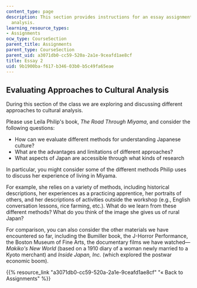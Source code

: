 ```yaml
---
content_type: page
description: This section provides instructions for an essay assignment on cultural
  analysis.
learning_resource_types:
- Assignments
ocw_type: CourseSection
parent_title: Assignments
parent_type: CourseSection
parent_uid: a3071db0-cc59-520a-2a1e-9ceafd1ae8cf
title: Essay 2
uid: 9b1900ba-f617-b346-03b0-b5c49fa65eae
---
```


Evaluating Approaches to Cultural Analysis
------------------------------------------

During this section of the class we are exploring and discussing different approaches to cultural analysis.

Please use Leila Philip's book, _The Road Through Miyama_, and consider the following questions:

*   How can we evaluate different methods for understanding Japanese culture?
*   What are the advantages and limitations of different approaches?
*   What aspects of Japan are accessible through what kinds of research

In particular, you might consider some of the different methods Philip uses to discuss her experience of living in Miyama.

For example, she relies on a variety of methods, including historical descriptions, her experiences as a practicing apprentice, her portraits of others, and her descriptions of activities outside the workshop (e.g., English conversation lessons, rice farming, etc.). What do we learn from these different methods? What do you think of the image she gives us of rural Japan?

For comparison, you can also consider the other materials we have encountered so far, including the Bumiller book, the J-Horror Performance, the Boston Museum of Fine Arts, the documentary films we have watched—_Makiko's New World_ (based on a 1910 diary of a woman newly married to a Kyoto merchant) and _Inside Japan, Inc._ (which explored the postwar economic boom).

{{% resource_link "a3071db0-cc59-520a-2a1e-9ceafd1ae8cf" "« Back to Assignments" %}}
